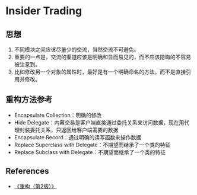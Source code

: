 # Insider Trading


## 思想
1. 不同模块之间应该尽量少的交流，当然交流不可避免。
2. 重要的一点是，交流的渠道应该是明确和显而易见的，而不应该隐晦的不容易被注意到。
3. 比如修改另一个对象的属性时，最好是有一个明确命名的方法，而不是直接引用并修改。


## 重构方法参考
* Encapsulate Collection：明确的修改
* Hide Delegate：内幕交易是客户端直接通过委托关系来访问数据，现在用代理封装委托关系，只返回给客户端需要的数据
* Encapsulate Record：通过明确的读写函数来操作数据
* Replace Superclass with Delegate：不期望而继承了一个类的特征
* Replace Subclass with Delegate：不期望而继承了一个类的特征


## References
* [《重构（第2版）》](https://book.douban.com/subject/33400354/)
